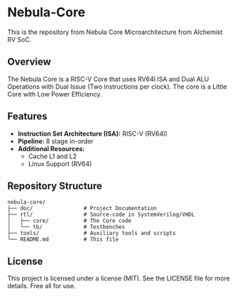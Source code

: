 # Nebula-Core

This is the repository from Nebula Core Microarchitecture from Alchemist RV SoC.

## Overview

The Nebula Core is a RISC-V Core that uses RV64I ISA and Dual ALU Operations with Dual Issue (Two instructions per clock). The core is a Little Core with Low Power Efficiency.

## Features

* **Instruction Set Architecture (ISA):** RISC-V (RV64I)
* **Pipeline:** 8 stage in-order
* **Additional Resources:**
  * Cache L1 and L2
  * Linux Support (RV64)

## Repository Structure

```
nebula-core/
├── doc/                # Project Documentation
├── rtl/                # Source-code in SystemVerilog/VHDL
│   ├── core/           # The Core code
│   └── tb/             # Testbenches
├── tools/              # Auxiliary tools and scripts
└── README.md           # This file
```

## License
This project is licensed under a license (MIT). See the LICENSE file for more details. Free all for use.
